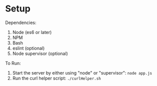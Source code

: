 # Setup

Dependencies:
1. Node (es6 or later)
2. NPM
3. Bash
4. eslint (optional)
5. Node supervisor (optional)

To Run:
1. Start the server by either using "node" or "supervisor": `node app.js`
2. Run the curl helper script: `./curlHelper.sh`

